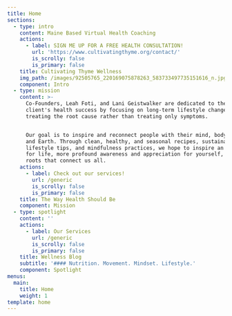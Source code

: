```yaml
---
title: Home
sections:
  - type: intro
    content: Maine Based Virtual Health Coaching
    actions:
      - label: SIGN ME UP FOR A FREE HEALTH CONSULTATION!
        url: 'https://www.cultivatingthyme.org/contact/'
        is_scrolly: false
        is_primary: false
    title: Cultivating Thyme Wellness
    img_path: /images/92505765_220169075878263_583733497735151616_n.jpg
    component: Intro
  - type: mission
    content: >-
      Co-Founders, Leah Foti, and Lani Geistwalker are dedicated to their
      client's health success by focusing on long-term lifestyle changes and
      treating the root cause rather than treating only symptoms.


      Our goal is to inspire and reconnect people with their mind, body, food,
      and Earth. Through clean, healthy, and seasonal recipes, sustainable
      lifestyle tips, and mindfulness practices, we hope to inspire an appetite
      for life, more profound awareness and appreciation for yourself, and the
      roots that connect us all.
    actions:
      - label: Check out our services!
        url: /generic
        is_scrolly: false
        is_primary: false
    title: The Way Health Should Be
    component: Mission
  - type: spotlight
    content: ''
    actions:
      - label: Our Services
        url: /generic
        is_scrolly: false
        is_primary: false
    title: Wellness Blog
    subtitle: '#### Nutrition. Movement. Mindset. Lifestyle.'
    component: Spotlight
menus:
  main:
    title: Home
    weight: 1
template: home
---
```

